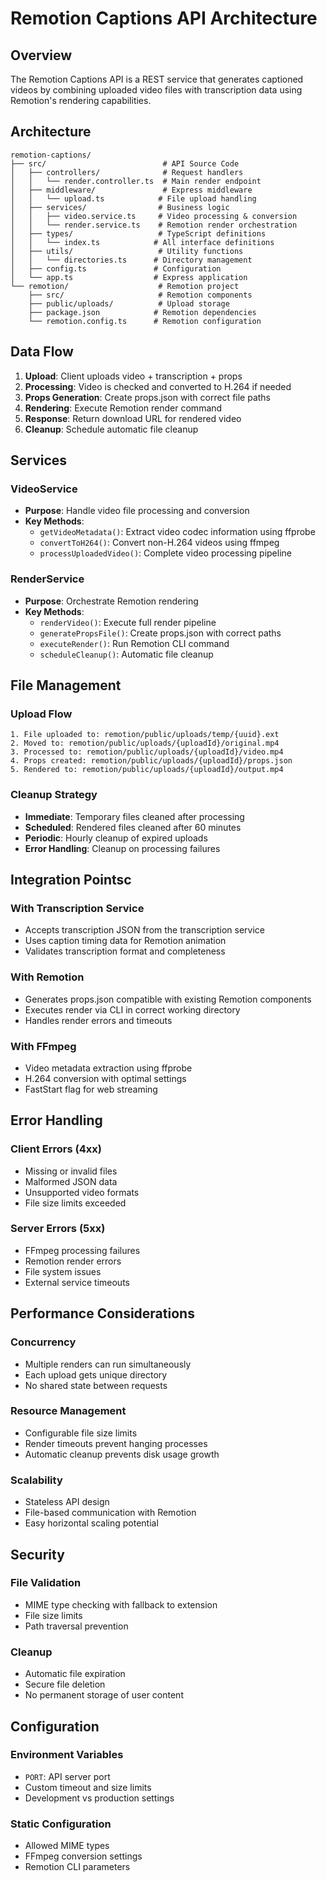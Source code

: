 # Remotion Captions API Architecture

## Overview

The Remotion Captions API is a REST service that generates captioned videos by combining uploaded video files with transcription data using Remotion's rendering capabilities.

## Architecture

```
remotion-captions/
├── src/                          # API Source Code
│   ├── controllers/              # Request handlers
│   │   └── render.controller.ts  # Main render endpoint
│   ├── middleware/               # Express middleware
│   │   └── upload.ts            # File upload handling
│   ├── services/                # Business logic
│   │   ├── video.service.ts     # Video processing & conversion
│   │   └── render.service.ts    # Remotion render orchestration
│   ├── types/                   # TypeScript definitions
│   │   └── index.ts            # All interface definitions
│   ├── utils/                   # Utility functions
│   │   └── directories.ts      # Directory management
│   ├── config.ts               # Configuration
│   └── app.ts                  # Express application
└── remotion/                    # Remotion project
    ├── src/                     # Remotion components
    ├── public/uploads/          # Upload storage
    ├── package.json            # Remotion dependencies
    └── remotion.config.ts      # Remotion configuration
```

## Data Flow

1. **Upload**: Client uploads video + transcription + props
2. **Processing**: Video is checked and converted to H.264 if needed
3. **Props Generation**: Create props.json with correct file paths
4. **Rendering**: Execute Remotion render command
5. **Response**: Return download URL for rendered video
6. **Cleanup**: Schedule automatic file cleanup

## Services

### VideoService
- **Purpose**: Handle video file processing and conversion
- **Key Methods**:
  - `getVideoMetadata()`: Extract video codec information using ffprobe
  - `convertToH264()`: Convert non-H.264 videos using ffmpeg
  - `processUploadedVideo()`: Complete video processing pipeline

### RenderService
- **Purpose**: Orchestrate Remotion rendering
- **Key Methods**:
  - `renderVideo()`: Execute full render pipeline
  - `generatePropsFile()`: Create props.json with correct paths
  - `executeRender()`: Run Remotion CLI command
  - `scheduleCleanup()`: Automatic file cleanup

## File Management

### Upload Flow
```
1. File uploaded to: remotion/public/uploads/temp/{uuid}.ext
2. Moved to: remotion/public/uploads/{uploadId}/original.mp4
3. Processed to: remotion/public/uploads/{uploadId}/video.mp4
4. Props created: remotion/public/uploads/{uploadId}/props.json
5. Rendered to: remotion/public/uploads/{uploadId}/output.mp4
```

### Cleanup Strategy
- **Immediate**: Temporary files cleaned after processing
- **Scheduled**: Rendered files cleaned after 60 minutes
- **Periodic**: Hourly cleanup of expired uploads
- **Error Handling**: Cleanup on processing failures

## Integration Pointsc

### With Transcription Service
- Accepts transcription JSON from the transcription service
- Uses caption timing data for Remotion animation
- Validates transcription format and completeness

### With Remotion
- Generates props.json compatible with existing Remotion components
- Executes render via CLI in correct working directory
- Handles render errors and timeouts

### With FFmpeg
- Video metadata extraction using ffprobe
- H.264 conversion with optimal settings
- FastStart flag for web streaming

## Error Handling

### Client Errors (4xx)
- Missing or invalid files
- Malformed JSON data
- Unsupported video formats
- File size limits exceeded

### Server Errors (5xx)
- FFmpeg processing failures
- Remotion render errors
- File system issues
- External service timeouts

## Performance Considerations

### Concurrency
- Multiple renders can run simultaneously
- Each upload gets unique directory
- No shared state between requests

### Resource Management
- Configurable file size limits
- Render timeouts prevent hanging processes
- Automatic cleanup prevents disk usage growth

### Scalability
- Stateless API design
- File-based communication with Remotion
- Easy horizontal scaling potential

## Security

### File Validation
- MIME type checking with fallback to extension
- File size limits
- Path traversal prevention

### Cleanup
- Automatic file expiration
- Secure file deletion
- No permanent storage of user content

## Configuration

### Environment Variables
- `PORT`: API server port
- Custom timeout and size limits
- Development vs production settings

### Static Configuration
- Allowed MIME types
- FFmpeg conversion settings
- Remotion CLI parameters
